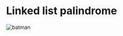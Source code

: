 # Linked list palindrome

![batman](https://user-images.githubusercontent.com/85587286/189541631-909a492e-a681-4f65-b864-3e1f9b4a9237.gif)
